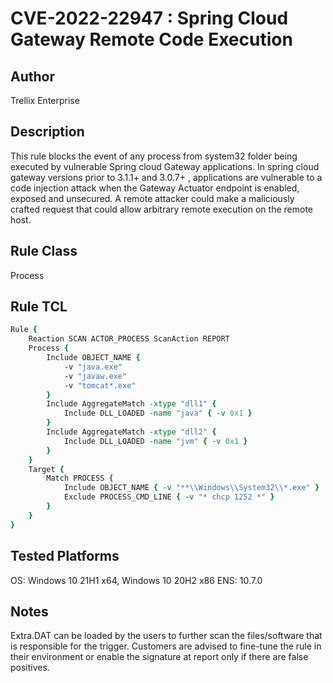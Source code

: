 # CVE-2022-22947 : Spring Cloud Gateway Remote Code Execution

## Author
Trellix Enterprise

## Description
This rule blocks the event of any process from system32 folder being executed by vulnerable Spring cloud Gateway applications. In spring cloud gateway versions prior to 3.1.1+ and 3.0.7+ , applications are vulnerable to a code injection attack when the Gateway Actuator endpoint is enabled, exposed and unsecured. A remote attacker could make a maliciously crafted request that could allow arbitrary remote execution on the remote host.

## Rule Class 
Process

## Rule TCL
```tcl
Rule {
    Reaction SCAN ACTOR_PROCESS ScanAction REPORT
    Process {
        Include OBJECT_NAME {
            -v "java.exe"
            -v "javaw.exe"
            -v "tomcat*.exe"
        }
        Include AggregateMatch -xtype "dll1" {
            Include DLL_LOADED -name "java" { -v 0x1 }
        }
        Include AggregateMatch -xtype "dll2" {
            Include DLL_LOADED -name "jvm" { -v 0x1 }
        }
    }
    Target {
        Match PROCESS {
            Include OBJECT_NAME { -v "**\\Windows\\System32\\*.exe" }
            Exclude PROCESS_CMD_LINE { -v "* chcp 1252 *" }
        }
    }
}
```

## Tested Platforms
OS: Windows 10 21H1 x64, Windows 10 20H2 x86
ENS: 10.7.0

## Notes
Extra.DAT can be loaded by the users to further scan the files/software that is responsible for the trigger.
Customers are advised to fine-tune the rule in their environment or enable the signature at report only if there are false positives.